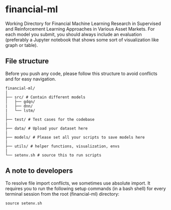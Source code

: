 # financial-ml
Working Directory for Financial Machine Learning Research in Supervised and Reinforcement Learning Approaches in Various Asset Markets. For each model you submit, you should always include an evaluation (preferably a Jupyter notebook that shows some sort of visualization like graph or table).

## File structure

Before you push any code, please follow this structure to avoid conflicts and for easy navigation.

```plaintext
financial-ml/
│
├── src/ # Contain different models
│   ├── gdqn/
|   ├── dnn/
|   └── lstm/
│
├── test/ # Test cases for the codebase
|
├── data/ # Upload your dataset here
|
├── models/ # Please set all your scripts to save models here
|
├── utils/ # helper functions, visualization, envs
|
└── setenv.sh # source this to run scripts
```

## A note to developers

To resolve file import conflicts, we sometimes use absolute import. It requires you to run the following setup commands (in a bash shell) for every terminal session from the root (financial-ml) directory:

```
source setenv.sh
```
